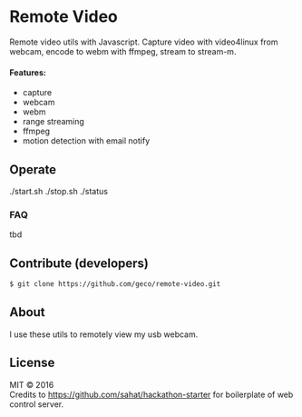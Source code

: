 # Remote Video
Remote video utils with Javascript.
Capture video with video4linux from webcam, encode to webm with ffmpeg, stream to stream-m.



#### Features:
- capture
- webcam
- webm
- range streaming
- ffmpeg
- motion detection with email notify



## Operate
./start.sh
./stop.sh
./status

### FAQ
tbd

## Contribute (developers)
```sh
$ git clone https://github.com/geco/remote-video.git
```

## About
I use these utils to remotely view my usb webcam.


## License
MIT &copy; 2016<br>
Credits to https://github.com/sahat/hackathon-starter for boilerplate of web control server.
